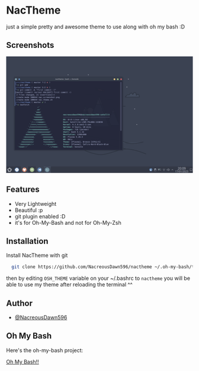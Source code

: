 
# NacTheme

just a simple pretty and awesome theme to use along with oh my bash :D 
## Screenshots

![Terminal Screenshot](https://github.com/NacreousDawn596/nactheme/raw/master/nac-theme.png)



## Features

- Very Lightweight
- Beautiful :p
- git plugin enabled :D
- it's for Oh-My-Bash and not for Oh-My-Zsh


## Installation

Install NacTheme with git

```bash
  git clone https://github.com/NacreousDawn596/nactheme ~/.oh-my-bash/themes/
```

then by editing `OSH_THEME` variable on your ~/.bashrc to `nactheme` you will be able to use my theme after reloading the terminal ^^
    
## Author

- [@NacreousDawn596](https://github.com/NacreousDawn596)


## Oh My Bash

Here's the oh-my-bash project:

[Oh My Bash!!](https://github.com/ohmybash/oh-my-bash)

